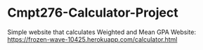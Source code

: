 # Cmpt276-Calculator-Project
Simple website that calculates Weighted and Mean GPA
Website: https://frozen-wave-10425.herokuapp.com/calculator.html
